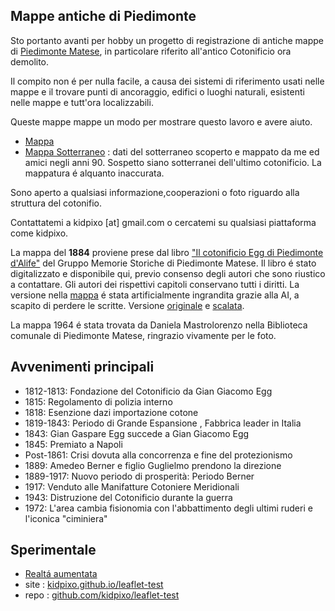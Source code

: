 ## Mappe antiche di Piedimonte 

Sto portanto avanti per hobby un progetto di registrazione di antiche mappe di [Piedimonte Matese](https://it.wikipedia.org/wiki/Piedimonte_Matese), in particolare riferito all'antico Cotonificio ora demolito.

Il compito non é per nulla facile, a causa dei sistemi di riferimento usati nelle mappe e il trovare punti di ancoraggio, edifici o luoghi naturali, esistenti nelle mappe e tutt'ora localizzabili.

Queste mappe mappe un modo per mostrare questo lavoro e avere aiuto.

- [Mappa](map.html)
- [Mappa Sotterraneo](map_underground.html) : dati del sotterraneo scoperto e mappato da me ed amici negli anni 90. Sospetto siano sotterranei dell'ultimo cotonificio. La mappatura é alquanto inaccurata.

Sono aperto a qualsiasi informazione,cooperazioni o foto riguardo alla struttura del cotonifio.

Contattatemi a kidpixo [at] gmail.com o cercatemi su qualsiasi piattaforma come kidpixo.

La mappa del **1884** proviene prese dal libro ["Il cotonificio Egg di Piedimonte d'Alife"](https://drive.google.com/file/d/1h53BRzBEh_saqBUhcvaPWc-PPpT_DO9n/view?usp=drive_link) del Gruppo Memorie Storiche di Piedimonte Matese.
Il libro é stato digitalizzato e disponibile qui, previo consenso degli autori che sono riustico a contattare.
Gli autori dei rispettivi capitoli conservano tutti i diritti.
La versione nella [mappa](map.html) é stata artificialmente ingrandita grazie alla AI, a scapito di perdere le scritte.
Versione [originale](images/1884.jpg) e [scalata](1884_enanched.jpg).

La mappa 1964 é stata trovata da Daniela Mastrolorenzo nella Biblioteca comunale di Piedimonte Matese, ringrazio vivamente per le foto.

## Avvenimenti principali 

- 1812-1813: Fondazione del Cotonificio da Gian Giacomo Egg
- 1815: Regolamento di polizia interno 
- 1818: Esenzione dazi importazione cotone
- 1819-1843: Periodo di Grande Espansione , Fabbrica leader in Italia
- 1843: Gian Gaspare Egg succede a Gian Giacomo Egg
- 1845: Premiato a Napoli
- Post-1861: Crisi dovuta alla concorrenza e fine del protezionismo
- 1889: Amedeo Berner e figlio Guglielmo prendono la direzione
- 1889-1917: Nuovo periodo di prosperità: Periodo Berner
- 1917: Venduto alle Manifatture Cotoniere Meridionali
- 1943: Distruzione del Cotonificio durante la guerra
- 1972: L'area cambia fisionomia con l'abbattimento degli ultimi ruderi e l'iconica "ciminiera"

## Sperimentale

- [Realtá aumentata](ar.html)
- site : [kidpixo.github.io/leaflet-test](https://kidpixo.github.io/leaflet-test)
- repo : [github.com/kidpixo/leaflet-test](https://github.com/kidpixo/leaflet-test)
